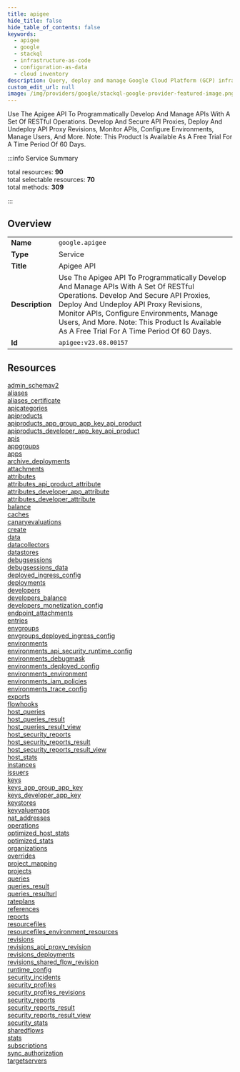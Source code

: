```yaml
---
title: apigee
hide_title: false
hide_table_of_contents: false
keywords:
  - apigee
  - google
  - stackql
  - infrastructure-as-code
  - configuration-as-data
  - cloud inventory
description: Query, deploy and manage Google Cloud Platform (GCP) infrastructure and resources using SQL
custom_edit_url: null
image: /img/providers/google/stackql-google-provider-featured-image.png
---
```

Use The Apigee API To Programmatically Develop And Manage APIs With A Set Of RESTful Operations. Develop And Secure API Proxies, Deploy And Undeploy API Proxy Revisions, Monitor APIs, Configure Environments, Manage Users, And More. Note: This Product Is Available As A Free Trial For A Time Period Of 60 Days.  
    
:::info Service Summary

<div class="row">
<div class="providerDocColumn">
<span>total resources:&nbsp;<b>90</b></span><br />
<span>total selectable resources:&nbsp;<b>70</b></span><br />
<span>total methods:&nbsp;<b>309</b></span><br />
</div>
</div>

:::

## Overview
<table><tbody>
<tr><td><b>Name</b></td><td><code>google.apigee</code></td></tr>
<tr><td><b>Type</b></td><td>Service</td></tr>
<tr><td><b>Title</b></td><td>Apigee API</td></tr>
<tr><td><b>Description</b></td><td>Use The Apigee API To Programmatically Develop And Manage APIs With A Set Of RESTful Operations. Develop And Secure API Proxies, Deploy And Undeploy API Proxy Revisions, Monitor APIs, Configure Environments, Manage Users, And More. Note: This Product Is Available As A Free Trial For A Time Period Of 60 Days.</td></tr>
<tr><td><b>Id</b></td><td><code>apigee:v23.08.00157</code></td></tr>
</tbody></table>

## Resources
<div class="row">
<div class="providerDocColumn">
<a href="/providers/google/apigee/admin_schemav2/">admin_schemav2</a><br />
<a href="/providers/google/apigee/aliases/">aliases</a><br />
<a href="/providers/google/apigee/aliases_certificate/">aliases_certificate</a><br />
<a href="/providers/google/apigee/apicategories/">apicategories</a><br />
<a href="/providers/google/apigee/apiproducts/">apiproducts</a><br />
<a href="/providers/google/apigee/apiproducts_app_group_app_key_api_product/">apiproducts_app_group_app_key_api_product</a><br />
<a href="/providers/google/apigee/apiproducts_developer_app_key_api_product/">apiproducts_developer_app_key_api_product</a><br />
<a href="/providers/google/apigee/apis/">apis</a><br />
<a href="/providers/google/apigee/appgroups/">appgroups</a><br />
<a href="/providers/google/apigee/apps/">apps</a><br />
<a href="/providers/google/apigee/archive_deployments/">archive_deployments</a><br />
<a href="/providers/google/apigee/attachments/">attachments</a><br />
<a href="/providers/google/apigee/attributes/">attributes</a><br />
<a href="/providers/google/apigee/attributes_api_product_attribute/">attributes_api_product_attribute</a><br />
<a href="/providers/google/apigee/attributes_developer_app_attribute/">attributes_developer_app_attribute</a><br />
<a href="/providers/google/apigee/attributes_developer_attribute/">attributes_developer_attribute</a><br />
<a href="/providers/google/apigee/balance/">balance</a><br />
<a href="/providers/google/apigee/caches/">caches</a><br />
<a href="/providers/google/apigee/canaryevaluations/">canaryevaluations</a><br />
<a href="/providers/google/apigee/create/">create</a><br />
<a href="/providers/google/apigee/data/">data</a><br />
<a href="/providers/google/apigee/datacollectors/">datacollectors</a><br />
<a href="/providers/google/apigee/datastores/">datastores</a><br />
<a href="/providers/google/apigee/debugsessions/">debugsessions</a><br />
<a href="/providers/google/apigee/debugsessions_data/">debugsessions_data</a><br />
<a href="/providers/google/apigee/deployed_ingress_config/">deployed_ingress_config</a><br />
<a href="/providers/google/apigee/deployments/">deployments</a><br />
<a href="/providers/google/apigee/developers/">developers</a><br />
<a href="/providers/google/apigee/developers_balance/">developers_balance</a><br />
<a href="/providers/google/apigee/developers_monetization_config/">developers_monetization_config</a><br />
<a href="/providers/google/apigee/endpoint_attachments/">endpoint_attachments</a><br />
<a href="/providers/google/apigee/entries/">entries</a><br />
<a href="/providers/google/apigee/envgroups/">envgroups</a><br />
<a href="/providers/google/apigee/envgroups_deployed_ingress_config/">envgroups_deployed_ingress_config</a><br />
<a href="/providers/google/apigee/environments/">environments</a><br />
<a href="/providers/google/apigee/environments_api_security_runtime_config/">environments_api_security_runtime_config</a><br />
<a href="/providers/google/apigee/environments_debugmask/">environments_debugmask</a><br />
<a href="/providers/google/apigee/environments_deployed_config/">environments_deployed_config</a><br />
<a href="/providers/google/apigee/environments_environment/">environments_environment</a><br />
<a href="/providers/google/apigee/environments_iam_policies/">environments_iam_policies</a><br />
<a href="/providers/google/apigee/environments_trace_config/">environments_trace_config</a><br />
<a href="/providers/google/apigee/exports/">exports</a><br />
<a href="/providers/google/apigee/flowhooks/">flowhooks</a><br />
<a href="/providers/google/apigee/host_queries/">host_queries</a><br />
<a href="/providers/google/apigee/host_queries_result/">host_queries_result</a><br />
</div>
<div class="providerDocColumn">
<a href="/providers/google/apigee/host_queries_result_view/">host_queries_result_view</a><br />
<a href="/providers/google/apigee/host_security_reports/">host_security_reports</a><br />
<a href="/providers/google/apigee/host_security_reports_result/">host_security_reports_result</a><br />
<a href="/providers/google/apigee/host_security_reports_result_view/">host_security_reports_result_view</a><br />
<a href="/providers/google/apigee/host_stats/">host_stats</a><br />
<a href="/providers/google/apigee/instances/">instances</a><br />
<a href="/providers/google/apigee/issuers/">issuers</a><br />
<a href="/providers/google/apigee/keys/">keys</a><br />
<a href="/providers/google/apigee/keys_app_group_app_key/">keys_app_group_app_key</a><br />
<a href="/providers/google/apigee/keys_developer_app_key/">keys_developer_app_key</a><br />
<a href="/providers/google/apigee/keystores/">keystores</a><br />
<a href="/providers/google/apigee/keyvaluemaps/">keyvaluemaps</a><br />
<a href="/providers/google/apigee/nat_addresses/">nat_addresses</a><br />
<a href="/providers/google/apigee/operations/">operations</a><br />
<a href="/providers/google/apigee/optimized_host_stats/">optimized_host_stats</a><br />
<a href="/providers/google/apigee/optimized_stats/">optimized_stats</a><br />
<a href="/providers/google/apigee/organizations/">organizations</a><br />
<a href="/providers/google/apigee/overrides/">overrides</a><br />
<a href="/providers/google/apigee/project_mapping/">project_mapping</a><br />
<a href="/providers/google/apigee/projects/">projects</a><br />
<a href="/providers/google/apigee/queries/">queries</a><br />
<a href="/providers/google/apigee/queries_result/">queries_result</a><br />
<a href="/providers/google/apigee/queries_resulturl/">queries_resulturl</a><br />
<a href="/providers/google/apigee/rateplans/">rateplans</a><br />
<a href="/providers/google/apigee/references/">references</a><br />
<a href="/providers/google/apigee/reports/">reports</a><br />
<a href="/providers/google/apigee/resourcefiles/">resourcefiles</a><br />
<a href="/providers/google/apigee/resourcefiles_environment_resources/">resourcefiles_environment_resources</a><br />
<a href="/providers/google/apigee/revisions/">revisions</a><br />
<a href="/providers/google/apigee/revisions_api_proxy_revision/">revisions_api_proxy_revision</a><br />
<a href="/providers/google/apigee/revisions_deployments/">revisions_deployments</a><br />
<a href="/providers/google/apigee/revisions_shared_flow_revision/">revisions_shared_flow_revision</a><br />
<a href="/providers/google/apigee/runtime_config/">runtime_config</a><br />
<a href="/providers/google/apigee/security_incidents/">security_incidents</a><br />
<a href="/providers/google/apigee/security_profiles/">security_profiles</a><br />
<a href="/providers/google/apigee/security_profiles_revisions/">security_profiles_revisions</a><br />
<a href="/providers/google/apigee/security_reports/">security_reports</a><br />
<a href="/providers/google/apigee/security_reports_result/">security_reports_result</a><br />
<a href="/providers/google/apigee/security_reports_result_view/">security_reports_result_view</a><br />
<a href="/providers/google/apigee/security_stats/">security_stats</a><br />
<a href="/providers/google/apigee/sharedflows/">sharedflows</a><br />
<a href="/providers/google/apigee/stats/">stats</a><br />
<a href="/providers/google/apigee/subscriptions/">subscriptions</a><br />
<a href="/providers/google/apigee/sync_authorization/">sync_authorization</a><br />
<a href="/providers/google/apigee/targetservers/">targetservers</a><br />
</div>
</div>
